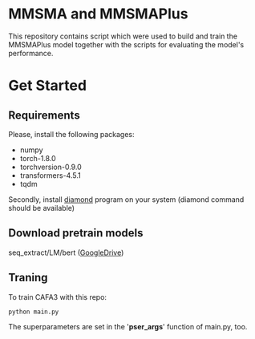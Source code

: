 # MMSMA and MMSMAPlus

This repository contains script which were used to build and train the MMSMAPlus model together with the scripts for evaluating the model's performance.

# Get Started

## Requirements

Please, install the following packages:

- numpy
- torch-1.8.0
- torchversion-0.9.0
- transformers-4.5.1
- tqdm

Secondly, install [diamond](https://github.com/bbuchfink/diamond) program on your system (diamond command should be available)

## Download pretrain models

seq_extract/LM/bert ([GoogleDrive](https://drive.google.com/file/d/1HoUXtxqmz0SYDVXrA3ETmANH7UPGg5DI/view?usp=share_link))

## Traning

To train CAFA3 with this repo:

```python
python main.py
```

The superparameters are set in the '**pser_args**' function of main.py, too.

